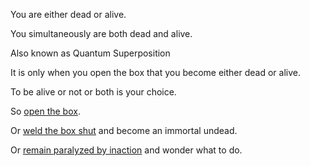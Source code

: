 You are either dead or alive.

You simultaneously are both dead and alive.

Also known as Quantum Superposition

It is only when you open the box that you become either dead or alive.

To be alive or not or both is your choice.

So [open the box](dead-or-alive/dead-or-alive.md).

Or [weld the box shut](undead/undead.md) and become an immortal undead.

Or [remain paralyzed by inaction](inaction/inaction.md) and wonder what to do.
